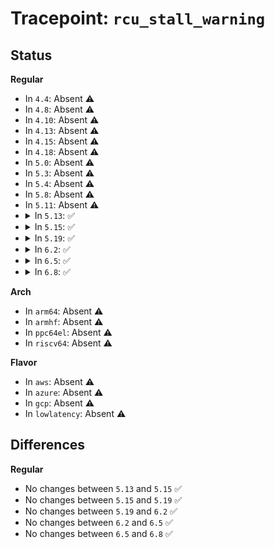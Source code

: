 # Tracepoint: <code>rcu_stall_warning</code>

## Status
<b>Regular</b>
<ul>
<li>
In <code>4.4</code>: Absent ⚠️
</li>
<li>
In <code>4.8</code>: Absent ⚠️
</li>
<li>
In <code>4.10</code>: Absent ⚠️
</li>
<li>
In <code>4.13</code>: Absent ⚠️
</li>
<li>
In <code>4.15</code>: Absent ⚠️
</li>
<li>
In <code>4.18</code>: Absent ⚠️
</li>
<li>
In <code>5.0</code>: Absent ⚠️
</li>
<li>
In <code>5.3</code>: Absent ⚠️
</li>
<li>
In <code>5.4</code>: Absent ⚠️
</li>
<li>
In <code>5.8</code>: Absent ⚠️
</li>
<li>
In <code>5.11</code>: Absent ⚠️
</li>
<li>
<details>
<summary>In <code>5.13</code>: ✅</summary>

Event:

```c
struct trace_event_raw_rcu_stall_warning {
    struct trace_entry ent;
    const char *rcuname;
    const char *msg;
    char __data[0];
};
```
Function:

```c
void trace_event_raw_event_rcu_stall_warning(void *__data, const char *rcuname, const char *msg);
```
</details>
</li>
<li>
<details>
<summary>In <code>5.15</code>: ✅</summary>

Event:

```c
struct trace_event_raw_rcu_stall_warning {
    struct trace_entry ent;
    const char *rcuname;
    const char *msg;
    char __data[0];
};
```
Function:

```c
void trace_event_raw_event_rcu_stall_warning(void *__data, const char *rcuname, const char *msg);
```
</details>
</li>
<li>
<details>
<summary>In <code>5.19</code>: ✅</summary>

Event:

```c
struct trace_event_raw_rcu_stall_warning {
    struct trace_entry ent;
    const char *rcuname;
    const char *msg;
    char __data[0];
};
```
Function:

```c
void trace_event_raw_event_rcu_stall_warning(void *__data, const char *rcuname, const char *msg);
```
</details>
</li>
<li>
<details>
<summary>In <code>6.2</code>: ✅</summary>

Event:

```c
struct trace_event_raw_rcu_stall_warning {
    struct trace_entry ent;
    const char *rcuname;
    const char *msg;
    char __data[0];
};
```
Function:

```c
void trace_event_raw_event_rcu_stall_warning(void *__data, const char *rcuname, const char *msg);
```
</details>
</li>
<li>
<details>
<summary>In <code>6.5</code>: ✅</summary>

Event:

```c
struct trace_event_raw_rcu_stall_warning {
    struct trace_entry ent;
    const char *rcuname;
    const char *msg;
    char __data[0];
};
```
Function:

```c
void trace_event_raw_event_rcu_stall_warning(void *__data, const char *rcuname, const char *msg);
```
</details>
</li>
<li>
<details>
<summary>In <code>6.8</code>: ✅</summary>

Event:

```c
struct trace_event_raw_rcu_stall_warning {
    struct trace_entry ent;
    const char *rcuname;
    const char *msg;
    char __data[0];
};
```
Function:

```c
void trace_event_raw_event_rcu_stall_warning(void *__data, const char *rcuname, const char *msg);
```
</details>
</li>
</ul>
<b>Arch</b>
<ul>
<li>
In <code>arm64</code>: Absent ⚠️
</li>
<li>
In <code>armhf</code>: Absent ⚠️
</li>
<li>
In <code>ppc64el</code>: Absent ⚠️
</li>
<li>
In <code>riscv64</code>: Absent ⚠️
</li>
</ul>
<b>Flavor</b>
<ul>
<li>
In <code>aws</code>: Absent ⚠️
</li>
<li>
In <code>azure</code>: Absent ⚠️
</li>
<li>
In <code>gcp</code>: Absent ⚠️
</li>
<li>
In <code>lowlatency</code>: Absent ⚠️
</li>
</ul>

## Differences
<b>Regular</b>
<ul>
<li>
No changes between <code>5.13</code> and <code>5.15</code> ✅
</li>
<li>
No changes between <code>5.15</code> and <code>5.19</code> ✅
</li>
<li>
No changes between <code>5.19</code> and <code>6.2</code> ✅
</li>
<li>
No changes between <code>6.2</code> and <code>6.5</code> ✅
</li>
<li>
No changes between <code>6.5</code> and <code>6.8</code> ✅
</li>
</ul>
